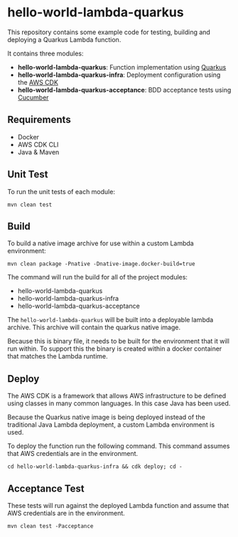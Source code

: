 # hello-world-lambda-quarkus

This repository contains some example code for testing, building and deploying a Quarkus Lambda function.

It contains three modules:

 - **hello-world-lambda-quarkus**: Function implementation using [Quarkus](https://quarkus.io/vision/continuum)
 - **hello-world-lambda-quarkus-infra**: Deployment configuration using the [AWS CDK](https://docs.aws.amazon.com/cdk/latest/guide/home.html)
 - **hello-world-lambda-quarkus-acceptance**: BDD acceptance tests using [Cucumber](https://cucumber.io/)

## Requirements

- Docker
- AWS CDK CLI
- Java & Maven

## Unit Test

To run the unit tests of each module:

```
mvn clean test
```

## Build

To build a native image archive for use within a custom Lambda environment:

```
mvn clean package -Pnative -Dnative-image.docker-build=true
```

The command will run the build for all of the project modules:

- hello-world-lambda-quarkus
- hello-world-lambda-quarkus-infra
- hello-world-lambda-quarkus-acceptance

The `hello-world-lambda-quarkus` will be built into a deployable lambda archive. This archive will contain the quarkus native image.

Because this is binary file, it needs to be built for the environment that it will run within. To support this the binary is created within a docker container that matches the Lambda runtime.

## Deploy

The AWS CDK is a framework that allows AWS infrastructure to be defined using classes in many common languages. In this case Java has been used.

Because the Quarkus native image is being deployed instead of the traditional Java Lambda deployment, a custom Lambda environment is used.

To deploy the function run the following command. This command assumes that AWS credentials are in the environment.

```
cd hello-world-lambda-quarkus-infra && cdk deploy; cd -
```

## Acceptance Test

These tests will run against the deployed Lambda function and assume that AWS credentials are in the environment.

```
mvn clean test -Pacceptance
```
